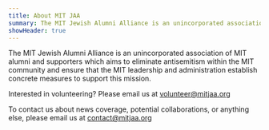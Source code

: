 ```yaml
---
title: About MIT JAA
summary: The MIT Jewish Alumni Alliance is an unincorporated association of MIT alumni and supporters which aims to eliminate antisemitism within the MIT community and ensure that the MIT leadership and administration establish concrete measures to support this mission.
showHeader: true
---
```


The MIT Jewish Alumni Alliance is an unincorporated association of MIT alumni and supporters which aims to eliminate antisemitism within the MIT community and ensure that the MIT leadership and administration establish concrete measures to support this mission.

Interested in volunteering? Please email us at [volunteer@mitjaa.org](mailto:volunteer@mitjaa.org)

To contact us about news coverage, potential collaborations, or anything else, please email us at [contact@mitjaa.org](mailto:contact@mitjaa.org)

